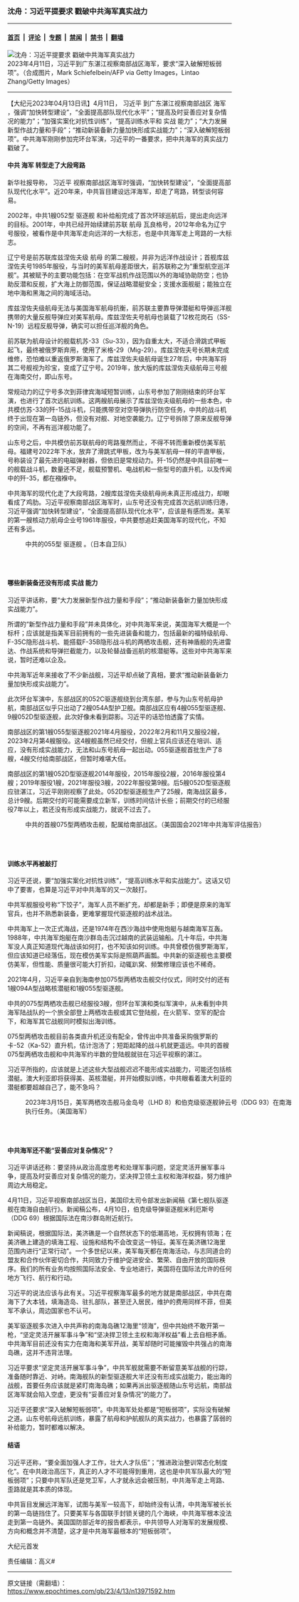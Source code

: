 ### 沈舟：习近平提要求 戳破中共海军真实战力

---

#### [首页](../../../..?n13971592) &nbsp;|&nbsp; [评论](../../../../../epoch-comment?n13971592) &nbsp;|&nbsp; [专题](../../../../../epoch-special?n13971592) &nbsp;|&nbsp; [禁闻](../../../../../epoch-news?n13971592) &nbsp;|&nbsp; [禁书](../../../../../books?n13971592) &nbsp;|&nbsp; [翻墙](https://github.com/gfw-breaker/nogfw/blob/master/README.md?n13971592)


<div><img alt="沈舟：习近平提要求 戳破中共海军真实战力" class="attachment-djy_600_400 size-djy_600_400 wp-post-image" src="https://i.epochtimes.com/assets/uploads/2023/04/id13971596-GettyImages-1138920123xjp-600x400.jpg"/>
<div class="caption">
 2023年4月11日，习近平到广东湛江视察南部战区海军，要求“深入破解短板弱项”。（合成图片，Mark Schiefelbein/AFP via Getty Images，Lintao Zhang/Getty Images）
</div></div><hr/><div class="post_content" id="artbody" itemprop="articleBody">
 <!-- article content begin -->
 <p>
  【大纪元2023年04月13日讯】4月11日，
  <ok href="https://www.epochtimes.com/gb/tag/%E4%B9%A0%E8%BF%91%E5%B9%B3.html">
   习近平
  </ok>
  到广东湛江视察南部战区
  <ok href="https://www.epochtimes.com/gb/tag/%E6%B5%B7%E5%86%9B.html">
   海军
  </ok>
  ，强调“加快转型建设”，“全面提高部队现代化水平”；“提高及时妥善应对复杂情况的能力”；“加强实案化对抗性训练”，“提高训练水平和
  <ok href="https://www.epochtimes.com/gb/tag/%E5%AE%9E%E6%88%98.html">
   实战
  </ok>
  能力”；“大力发展新型作战力量和手段”；“推动新装备新力量加快形成实战能力”；“深入破解短板弱项”。中共海军刚刚参加完环台军演，习近平的一番要求，把中共海军的真实战力戳破了。
 </p>
 <h4>
  中共
  <ok href="https://www.epochtimes.com/gb/tag/%E6%B5%B7%E5%86%9B.html">
   海军
  </ok>
  转型走了大段弯路
 </h4>
 <p>
  新华社报导称，
  <ok href="https://www.epochtimes.com/gb/tag/%E4%B9%A0%E8%BF%91%E5%B9%B3.html">
   习近平
  </ok>
  视察南部战区海军时强调，“加快转型建设”，“全面提高部队现代化水平”。近20年来，中共盲目建设远洋海军，却走了弯路，转型谈何容易。
 </p>
 <p>
  2002年，中共1艘052型
  <ok href="https://www.epochtimes.com/gb/tag/%E9%A9%B1%E9%80%90%E8%88%B0.html">
   驱逐舰
  </ok>
  和补给船完成了首次环球巡航后，提出走向远洋的目标。2001年，中共已经开始续建前苏联
  <ok href="https://www.epochtimes.com/gb/tag/%E8%88%AA%E6%AF%8D.html">
   航母
  </ok>
  瓦良格号，2012年命名为辽宁号服役，被看作是中共海军走向远洋的一大标志，也是中共海军走上弯路的一大标志。
 </p>
 <p>
  辽宁号是前苏联库兹涅佐夫级
  <ok href="https://www.epochtimes.com/gb/tag/%E8%88%AA%E6%AF%8D.html">
   航母
  </ok>
  的第二艘舰，并非为远洋作战设计；首舰库兹涅佐夫号1985年服役，与当时的美军航母差距很大，前苏联称之为“重型航空巡洋舰”。其被赋予的主要功能包括：在空军战机作战范围以外的海域协助防空；也协助反潜和反舰，扩大海上防御范围，保证战略潜艇安全；支援水面舰艇；能独立在地中海和黑海之间的海域活动。
 </p>
 <p>
  库兹涅佐夫级航母无法与美国海军航母抗衡，前苏联主要靠导弹潜艇和导弹巡洋舰携带的大量反舰导弹应对美军航母。库兹涅佐夫号航母也装载了12枚花岗石（SS-N-19）远程反舰导弹，确实可以担任巡洋舰的角色。
 </p>
 <p>
  前苏联为航母设计的舰载机苏-33（Su-33），因为自重太大，不适合滑跳式甲板起飞，最终被俄罗斯弃用，使用了米格-29（Mig-29）。库兹涅佐夫号长期未完成维修，恐怕难以重返俄罗斯海军了。库兹涅佐夫级航母诞生27年后，中共海军将其二号舰视为珍宝，变成了辽宁号。2019年，放大版的库兹涅佐夫级航母三号舰在海南交付，即山东号。
 </p>
 <p>
  常规动力的辽宁号多次到菲律宾海域短暂训练，山东号参加了刚刚结束的环台军演，也进行了首次远航训练。这两艘航母展示了库兹涅佐夫级航母的一些本色，中共模仿苏-33的歼-15战斗机，只能携带空对空导弹执行防空任务，中共的战斗机终于出现在第一岛链外，但没有对舰、对地空袭能力。辽宁号拆除了原来反舰导弹的空间，不再有巡洋舰功能了。
 </p>
 <p>
  山东号之后，中共模仿前苏联航母的弯路戛然而止，不得不转而重新模仿美军航母。福建号2022年下水，放弃了滑跳式甲板，改为与美军航母一样的平直甲板，号称装设了最先进的电磁弹射器，但依旧是常规动力。歼-15仍然是中共目前唯一的舰载战斗机，数量还不足，舰载预警机、电战机和一些型号的直升机，以及传闻中的歼-35，都在襁褓中。
 </p>
 <p>
  中共海军的现代化走了大段弯路，2艘库兹涅佐夫级航母尚未真正形成战力，却眼看成了鸡肋。习近平视察南部战区海军时，山东号还没有完成首次远航训练归港，习近平强调“加快转型建设”，“全面提高部队现代化水平”，应该是有感而发。美军的第一艘核动力航母企业号1961年服役，中共要想追赶美国海军的现代化，不知还有多远。
 </p>
 <figure aria-describedby="caption-attachment-13305971" class="wp-caption aligncenter" id="attachment_13305971" style="width: 600px">
  <ok href="https://i.epochtimes.com/assets/uploads/2021/10/id13305971-p20211013_01.jpg" target="_blank">
   <img alt="" class="size-large wp-image-13305971" src="https://i.epochtimes.com/assets/uploads/2021/10/id13305971-p20211013_01-600x199.jpg"/>
  </ok>
  <br/><figcaption class="wp-caption-text" id="caption-attachment-13305971">
   中共的055型
   <ok href="https://www.epochtimes.com/gb/tag/%E9%A9%B1%E9%80%90%E8%88%B0.html">
    驱逐舰
   </ok>
   。（日本自卫队）
  </figcaption><br/>
 </figure><br/>
 <h4>
  哪些新装备还没有形成
  <ok href="https://www.epochtimes.com/gb/tag/%E5%AE%9E%E6%88%98.html">
   实战
  </ok>
  能力
 </h4>
 <p>
  习近平讲话称，要“大力发展新型作战力量和手段”；“推动新装备新力量加快形成实战能力”。
 </p>
 <p>
  所谓的“新型作战力量和手段”并未具体化，对中共海军来说，美国海军大概是一个标杆；应该就是指美军目前拥有的一些先进装备和能力，包括最新的福特级航母、F-35C隐形战斗机、能搭载F-35B隐形战斗机的两栖攻击舰，还有神盾舰的先进雷达、作战系统和导弹拦截能力，以及轮替战备巡航的核潜艇等。这些对中共海军来说，暂时还难以企及。
 </p>
 <p>
  中共海军近年来接收了不少新战舰，习近平却点破了真相，要求“推动新装备新力量加快形成实战能力”。
 </p>
 <p>
  此次环台军演中，东部战区的052C驱逐舰绕到台湾东部，参与为山东号航母护航，南部战区似乎只出动了2艘054A型护卫舰。南部战区应有4艘055型驱逐舰、9艘052D型驱逐舰，此次好像未看到踪影。习近平的话恐怕透露了实情。
 </p>
 <p>
  南部战区的第1艘055型驱逐舰2021年4月服役，2022年2月和11月又服役2艘，2023年2月第4艘服役。这4艘舰虽然已经交付，但舰上官兵应该还在培训、适应，没有形成实战能力，无法和山东号航母一起出动。055驱逐舰首批生产了8艘，4艘交付给南部战区，但暂时难堪大任。
 </p>
 <p>
  南部战区的第1艘052D型驱逐舰2014年服役，2015年服役2艘，2016年服役第4艘；2019年服役1艘，2021年服役3艘，2022年服役第9艘。后5艘052D型驱逐舰应驻湛江，习近平刚刚视察了此处。052D型驱逐舰生产了25艘，南海战区最多，总计9艘。后期交付的可能需要成立新军，训练时间估计长些；前期交付的已经服役7年以上，若还没有形成实战能力，就说不过去了。
 </p>
 <figure aria-describedby="caption-attachment-13325265" class="wp-caption aligncenter" id="attachment_13325265" style="width: 576px">
  <ok href="https://i.epochtimes.com/assets/uploads/2021/10/id13325265-PLA-075-Amphibious-ship-2_china-naval-modernization-implications-for-us-navy-capabilities-background-and-issues-for-congress-oct-7-2021.jpg" target="_blank">
   <img alt="" class="size-full wp-image-13325265" src="https://i.epochtimes.com/assets/uploads/2021/10/id13325265-PLA-075-Amphibious-ship-2_china-naval-modernization-implications-for-us-navy-capabilities-background-and-issues-for-congress-oct-7-2021.jpg"/>
  </ok>
  <br/><figcaption class="wp-caption-text" id="caption-attachment-13325265">
   中共的首艘075型两栖攻击舰，配属给南部战区。（美国国会2021年中共海军评估报告）
  </figcaption><br/>
 </figure><br/>
 <h4>
  训练水平再被敲打
 </h4>
 <p>
  习近平还说，要“加强实案化对抗性训练”，“提高训练水平和实战能力”。这话又切中了要害，也算是习近平对中共海军的又一次敲打。
 </p>
 <p>
  中共军舰服役号称“下饺子”，海军人员不断扩充，却都是新手；即便是原来的海军官兵，也并不熟悉新装备，更难掌握现代驱逐舰的战术战法。
 </p>
 <p>
  中共海军上一次正式海战，还是1974年在西沙海战中使用炮艇与越南海军互轰。1988年，中共海军炮艇在南沙群岛击沉过越南的武装运输船。几十年后，中共海军没人真正知道现代海战该如何打，也不知该如何训练。中共曾模仿俄罗斯海军，但应该知道已经落伍，现在模仿美军实际是照葫芦画瓢。中共新的驱逐舰也主要模仿美军，但性能、质量很可能大打折扣，动辄趴窝、频繁修理应该也不稀奇。
 </p>
 <p>
  2021年4月，习近平亲自到海南参加075型两栖攻击舰交付仪式，同时交付的还有1艘094A型战略核潜艇和1艘055型驱逐舰。
 </p>
 <p>
  中共的075型两栖攻击舰已经服役3艘，但环台军演和类似军演中，从未看到中共海军陆战队的一个旅全部登上两栖攻击舰或其它登陆舰，在火箭军、空军的配合下，和海军其它战舰同时模拟出海训练。
 </p>
 <p>
  075型两栖攻击舰目前各类直升机还没有配全，曾传出中共准备采购俄罗斯的卡-52（Ka-52）直升机，估计泡汤了；短距起降的战斗机就更遥远。中共的首艘075型两栖攻击舰和中共海军约半数的登陆舰就驻在习近平视察的湛江。
 </p>
 <p>
  习近平所指的，应该就是上述这些大型战舰迟迟不能形成实战能力，可能还包括核潜艇。澳大利亚即将获得美、英核潜艇，并开始模拟训练，中共眼看着澳大利亚的潜艇都要超越自己了，能不急吗？
 </p>
 <figure aria-describedby="caption-attachment-13964075" class="wp-caption aligncenter" id="attachment_13964075" style="width: 600px">
  <ok href="https://i.epochtimes.com/assets/uploads/2023/04/id13964075-230315-N-NO999-1010.jpg" target="_blank">
   <img alt="" class="size-large wp-image-13964075" src="https://i.epochtimes.com/assets/uploads/2023/04/id13964075-230315-N-NO999-1010-600x400.jpg"/>
  </ok>
  <br/><figcaption class="wp-caption-text" id="caption-attachment-13964075">
   2023年3月15日，美军两栖攻击舰马金岛号（LHD 8）和伯克级驱逐舰钟云号（DDG 93）在南海执行任务。（美国海军）
  </figcaption><br/>
 </figure><br/>
 <h4>
  中共海军还不能“妥善应对复杂情况”？
 </h4>
 <p>
  习近平讲话还称：要坚持从政治高度思考和处理军事问题，坚定灵活开展军事斗争，提高及时妥善应对复杂情况的能力，坚决捍卫领土主权和海洋权益，努力维护周边大局稳定。
 </p>
 <p>
  4月11日，习近平视察南部战区当日，美国印太司令部发出新闻稿《第七舰队驱逐舰在南海自由航行》。新闻稿公布，4月10日，伯克级导弹驱逐舰米利厄斯号（DDG 69）根据国际法在南沙群岛附近航行。
 </p>
 <p>
  新闻稿说，根据国际法，美济礁是一个自然状态下的低潮高地，无权拥有领海；在美济礁上建造的填海工程、设施和结构不会改变这一特征。美军在美济礁12海里范围内进行“正常行动”。一个多世纪以来，美军每天都在南海活动，与志同道合的盟友和合作伙伴密切合作，共同致力于维护促进安全、繁荣、自由开放的国际秩序。我们的所有业务均按照国际法安全、专业地进行，美国将在国际法允许的任何地方飞行、航行和行动。
 </p>
 <p>
  习近平的说法应该与此有关。习近平视察海军最多的地方就是南部战区，中共在南海下了大本钱，填海造岛、驻扎部队，甚至迁入居民，维护的费用同样不菲，但美军不承认，周边国家也不认可。
 </p>
 <p>
  美军驱逐舰多次进入中共声称的南海岛礁12海里“领海”，但中共始终不敢开第一枪，“坚定灵活开展军事斗争”和“坚决捍卫领土主权和海洋权益”看上去自相矛盾。中共海军目前还没有实力在南海和美军开战，美军却随时可能摧毁中共强占的南海岛礁，这并不违背法理。
 </p>
 <p>
  习近平要求“坚定灵活开展军事斗争”，中共军舰就需要不断留意美军战舰的行踪，准备随时靠近、对峙。南海舰队的新型驱逐舰大半还没有形成实战能力，能出海的战舰，首要任务应该就是紧盯南海岛礁；如果再派出驱逐舰随山东号远航，南部战区海军就会陷入空虚，更没有“妥善应对复杂情况”的能力了。
 </p>
 <p>
  习近平还要求“深入破解短板弱项”。中共海军处处都是“短板弱项”，实际没有破解之道。山东号航母远航训练，暴露了航母和护航舰队的真实战力，也暴露了孱弱的补给能力，暂时都难以解决。
 </p>
 <h4>
  结语
 </h4>
 <p>
  习近平还称，“要全面加强人才工作，壮大人才队伍”；“推进政治整训常态化制度化”。在中共政治高压下，真正的人才不可能得到重用，这也是中共军队最大的“短板弱项”；只要中共军队还是党卫军，人才就永远会被压制，中共海军走上弯路、歪路就是其本质的体现。
 </p>
 <p>
  中共盲目发展远洋海军，试图与美军一较高下，却始终没有认清，中共海军被长长的第一岛链挡住了。只要美军与各国联手封锁关键的几个海峡，中共海军根本没法走到第一岛链外。美国国防部近年的报告都表示，中共领导人对海军的发展规模、方向和概念并不清楚，这才是中共海军最根本的“短板弱项”。
 </p>
 <p>
  大纪元首发
 </p>
 <p>
  责任编辑：高义#
 </p>
 <!-- article content end -->
 <div id="below_article_ad">
 </div>
</div>


---

原文链接（需翻墙）：https://www.epochtimes.com/gb/23/4/13/n13971592.htm